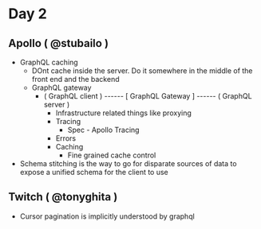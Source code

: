 # Day 2

## Apollo ( @stubailo )
- GraphQL caching
  - DOnt cache inside the server. Do it somewhere in the middle of the front end and the backend
  - GraphQL gateway
    - ( GraphQL client ) ------ [ GraphQL Gateway ] ------ ( GraphQL server )
      - Infrastructure related things like proxying
      - Tracing
        - Spec - Apollo Tracing
      - Errors
      - Caching
        - Fine grained cache control
- Schema stitching is the way to go for disparate sources of data to expose a unified schema for the client to use

## Twitch ( @tonyghita )

- Cursor pagination is implicitly understood by graphql
